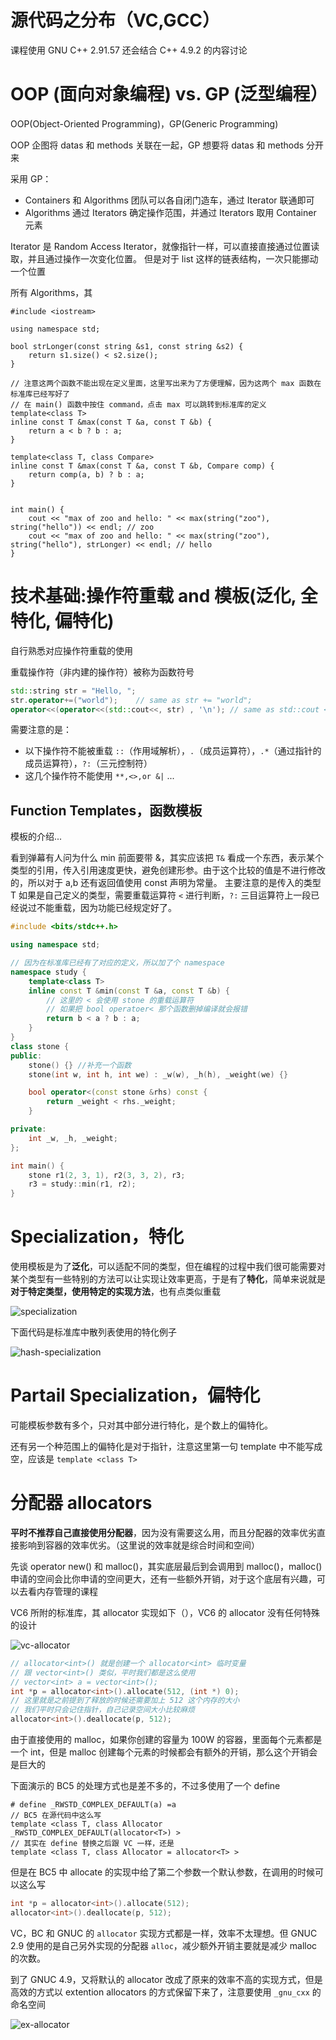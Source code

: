 # 源代码之分布（VC,GCC）

课程使用 GNU C++ 2.91.57
还会结合 C++ 4.9.2 的内容讨论

# OOP (面向对象编程) vs. GP (泛型编程）

OOP(Object-Oriented Programming)，GP(Generic Programming)

OOP 企图将 datas 和 methods 关联在一起，GP 想要将 datas 和 methods 分开来

采用 GP：

- Containers 和 Algorithms 团队可以各自闭门造车，通过 Iterator 联通即可
- Algorithms 通过 Iterators 确定操作范围，并通过 Iterators 取用 Container 元素

Iterator 是 Random Access Iterator，就像指针一样，可以直接直接通过位置读取，并且通过操作一次变化位置。
但是对于 list 这样的链表结构，一次只能挪动一个位置

所有 Algorithms，其

```
#include <iostream>

using namespace std;

bool strLonger(const string &s1, const string &s2) {
    return s1.size() < s2.size();
}

// 注意这两个函数不能出现在定义里面，这里写出来为了方便理解，因为这两个 max 函数在标准库已经写好了
// 在 main() 函数中按住 command，点击 max 可以跳转到标准库的定义
template<class T>
inline const T &max(const T &a, const T &b) {
    return a < b ? b : a;
}

template<class T, class Compare>
inline const T &max(const T &a, const T &b, Compare comp) {
    return comp(a, b) ? b : a;
}


int main() {
    cout << "max of zoo and hello: " << max(string("zoo"), string("hello")) << endl; // zoo
    cout << "max of zoo and hello: " << max(string("zoo"), string("hello"), strLonger) << endl; // hello
}
```

# 技术基础:操作符重载 and 模板(泛化, 全特化, 偏特化)

自行熟悉对应操作符重载的使用

重载操作符（非内建的操作符）被称为函数符号

```C++
std::string str = "Hello, ";
str.operator+=("world");    // same as str += "world";
operator<<(operator<<(std::cout<<, str) , '\n'); // same as std::cout << str << '\n';
```

需要注意的是：

- 以下操作符不能被重载 `::`（作用域解析），`.`（成员运算符），`.*`（通过指针的成员运算符），`?:`（三元控制符）
- 这几个操作符不能使用 `**,<>,or &|`
  ...

## Function Templates，函数模板

模板的介绍...

看到弹幕有人问为什么 min 前面要带 &，其实应该把 `T&` 看成一个东西，表示某个类型的引用，传入引用速度更快，避免创建形参。由于这个比较的值是不进行修改的，所以对于 a,b 还有返回值使用 const 声明为常量。
主要注意的是传入的类型 T 如果是自己定义的类型，需要重载运算符 `<` 进行判断，`?:` 三目运算符上一段已经说过不能重载，因为功能已经规定好了。

```C++
#include <bits/stdc++.h>

using namespace std;

// 因为在标准库已经有了对应的定义，所以加了个 namespace
namespace study {
    template<class T>
    inline const T &min(const T &a, const T &b) {
        // 这里的 < 会使用 stone 的重载运算符
        // 如果把 bool operatoer< 那个函数删掉编译就会报错
        return b < a ? b : a;
    }
}
class stone {
public:
    stone() {} //补充一个函数
    stone(int w, int h, int we) : _w(w), _h(h), _weight(we) {}

    bool operator<(const stone &rhs) const {
        return _weight < rhs._weight;
    }

private:
    int _w, _h, _weight;
};

int main() {
    stone r1(2, 3, 1), r2(3, 3, 2), r3;
    r3 = study::min(r1, r2);
}
```

# Specialization，特化

使用模板是为了**泛化**，可以适配不同的类型，但在编程的过程中我们很可能需要对某个类型有一些特别的方法可以让实现让效率更高，于是有了**特化**，简单来说就是**对于特定类型，使用特定的实现方法**，也有点类似重载

![specialization](./img1/specialization.png)

下面代码是标准库中散列表使用的特化例子

![hash-specialization](./img1/hash-specialization.png)

# Partail Specialization，偏特化

可能模板参数有多个，只对其中部分进行特化，是个数上的偏特化。

还有另一个种范围上的偏特化是对于指针，注意这里第一句 template 中不能写成空，应该是 `template <class T>`

# 分配器 allocators

**平时不推荐自己直接使用分配器**，因为没有需要这么用，而且分配器的效率优劣直接影响到容器的效率优劣。（这里说的效率就是综合时间和空间）

先谈 operator new() 和 malloc()，其实底层最后到会调用到 malloc()，malloc() 申请的空间会比你申请的空间更大，还有一些额外开销，对于这个底层有兴趣，可以去看内存管理的课程

VC6 所附的标准库，其 allocator 实现如下（<xmemory>），VC6 的 allocator 没有任何特殊的设计

![vc-allocator](./img1/vc-allocator.png)

```C++
// allocator<int>() 就是创建一个 allocator<int> 临时变量
// 跟 vector<int>() 类似，平时我们都是这么使用
// vector<int> a = vector<int>();
int *p = allocator<int>().allocate(512, (int *) 0);
// 这里就是之前提到了释放的时候还需要加上 512 这个内存的大小
// 我们平时只会记住指针，自己记录空间大小比较麻烦
allocator<int>().deallocate(p, 512);
```

由于直接使用的 malloc，如果你创建的容量为 100W 的容器，里面每个元素都是一个 int，但是 malloc 创建每个元素的时候都会有额外的开销，那么这个开销会是巨大的

下面演示的 BC5 的处理方式也是差不多的，不过多使用了一个 define

```
# define _RWSTD_COMPLEX_DEFAULT(a) =a
// BC5 在源代码中这么写
template <class T, class Allocator _RWSTD_COMPLEX_DEFAULT(allocator<T>) >
// 其实在 define 替换之后跟 VC 一样，还是
template <class T, class Allocator = allocator<T> >
```

但是在 BC5 中 allocate 的实现中给了第二个参数一个默认参数，在调用的时候可以这么写

```C++
int *p = allocator<int>().allocate(512);
allocator<int>().deallocate(p, 512);
```

VC，BC 和 GNUC 的 `allocator` 实现方式都是一样，效率不太理想。但 GNUC 2.9 使用的是自己另外实现的分配器 `alloc`，减少额外开销主要就是减少 malloc 的次数。

到了 GNUC 4.9，又将默认的 allocator 改成了原来的效率不高的实现方式，但是高效的方式以 extention allocators 的方式保留下来了，注意要使用 `_gnu_cxx` 的命名空间

![ex-allocator](./img1/ex-allocator.png)
